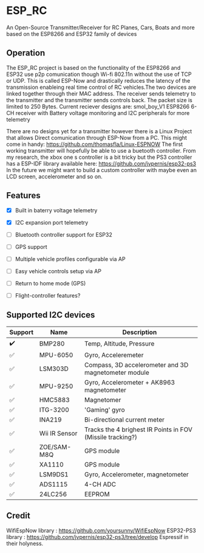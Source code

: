 # ESP_RC
An Open-Source Transmitter/Receiver for RC Planes, Cars, Boats and more based on the ESP8266 and ESP32 family of devices

## Operation

The ESP_RC project is based on the functionality of the ESP8266 and ESP32 use p2p comunication though Wi-fi 802.11n without the use of TCP or UDP. This is called ESP-Now and drastically reduces the latency of the transmission enableing real time control of RC vehicles.The two devices are linked together through their MAC address. The receiver sends telemetry to the transmitter and the transmitter sends controls back. The packet size is limited to 250 Bytes.
Current reciever designs are:
smol_boy_V1	
ESP8266 6-CH receiver with Battery voltage monitoring and I2C peripherals for more telemetry

There are no designs yet for a transmitter however there is a Linux Project that allows Direct comunication through ESP-Now from a PC. This might come in handy:
https://github.com/thomasfla/Linux-ESPNOW
The first working transmitter will hopefully be able to use a buetooth controller. From my research, the xbox one s controller is a bit tricky but the PS3 controller has a ESP-IDF library available here:
https://github.com/jvpernis/esp32-ps3
In the future we might want to build a custom controller with maybe even an LCD screen, accelerometer and so on.

## Features 
 - [x] Built in baterry voltage telemetry
 - [x] I2C expansion port telemetry
 - [ ] Bluetooth controller support for ESP32
 - [ ] GPS support
 - [ ] Multiple vehicle profiles configurable via AP
 - [ ] Easy vehicle controls setup via AP
 - [ ] Return to home mode (GPS)
 - [ ] Flight-controller features?


## Supported I2C devices
| Support			| Name			| Description													|
|-------------------|---------------|---------------------------------------------------------------|
|:heavy_check_mark:	| BMP280 		| Temp, Altitude, Pressure										|
|:white_check_mark:	| MPU-6050		| Gyro, Acceleremeter											|
|:white_check_mark:	| LSM303D		| Compass, 3D accelerometer and 3D magnetometer module			|
|:white_check_mark:	| MPU-9250		| Gyro, Accelerometer + AK8963 magnetometer						|
|:white_check_mark:	| HMC5883		| Magnetomer													|
|:white_check_mark:	| ITG-3200		| 'Gaming' gyro													|
|:white_check_mark:	| INA219		| Bi-directional current meter									|
|:white_check_mark:	| Wii IR Sensor	| Tracks the 4 brighest IR Points in FOV (Missile tracking?)	|
|:white_check_mark:	| ZOE/SAM-M8Q	| GPS module													|
|:white_check_mark:	| XA1110		| GPS module													|
|:white_check_mark:	| LSM9DS1		| Gyro, Accelerometer, magnetometer								|
|:white_check_mark:	| ADS1115		| 4-CH ADC														|
|:white_check_mark:	| 24LC256		| EEPROM														|

## Credit

WifiEspNow library : https://github.com/yoursunny/WifiEspNow
ESP32-PS3 library : https://github.com/jvpernis/esp32-ps3/tree/develop
Espressif in their holyness.
